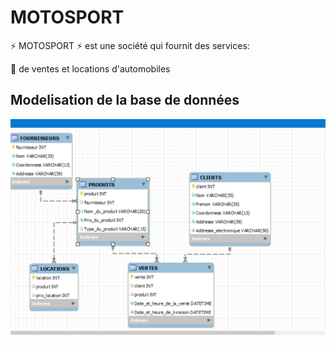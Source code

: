 
 # MOTOSPORT
 
:zap: MOTOSPORT :zap: est une société qui fournit des services:

:pushpin: de ventes et locations d'automobiles  


 ## Modelisation de la base de données
 
![image](reverse_engineering.png)
